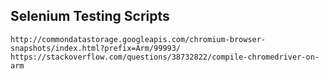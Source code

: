 ## Selenium Testing Scripts

```
http://commondatastorage.googleapis.com/chromium-browser-snapshots/index.html?prefix=Arm/99993/
https://stackoverflow.com/questions/38732822/compile-chromedriver-on-arm
```
